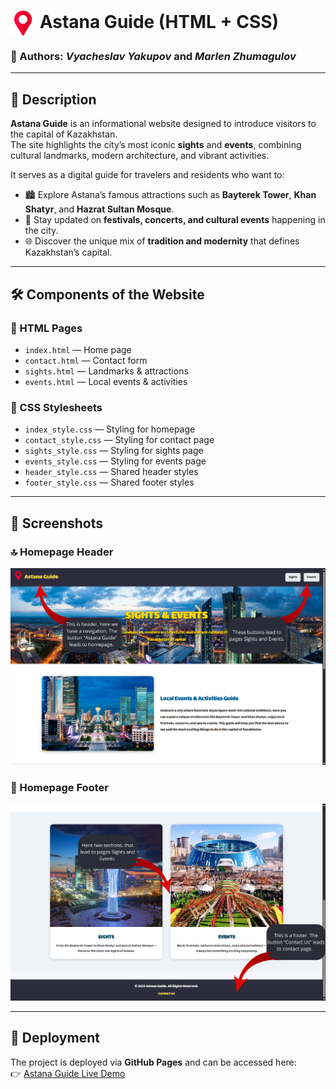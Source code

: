 # <img src="readmeImages/logo.png" alt="Astana Guide Logo" width="40" style="vertical-align: middle;"/> Astana Guide (HTML + CSS)
### 👥 Authors: *Vyacheslav Yakupov* and *Marlen Zhumagulov*

---

## 📖 Description
**Astana Guide** is an informational website designed to introduce visitors to the capital of Kazakhstan.  
The site highlights the city’s most iconic **sights** and **events**, combining cultural landmarks, modern architecture, and vibrant activities.  

It serves as a digital guide for travelers and residents who want to:  
- 🏙️ Explore Astana’s famous attractions such as **Bayterek Tower**, **Khan Shatyr**, and **Hazrat Sultan Mosque**.  
- 🎉 Stay updated on **festivals, concerts, and cultural events** happening in the city.  
- 🌐 Discover the unique mix of **tradition and modernity** that defines Kazakhstan’s capital.  

---

## 🛠️ Components of the Website  

### 📂 HTML Pages  
- `index.html` — Home page  
- `contact.html` — Contact form  
- `sights.html` — Landmarks & attractions  
- `events.html` — Local events & activities  

### 🎨 CSS Stylesheets  
- `index_style.css` — Styling for homepage  
- `contact_style.css` — Styling for contact page  
- `sights_style.css` — Styling for sights page  
- `events_style.css` — Styling for events page  
- `header_style.css` — Shared header styles  
- `footer_style.css` — Shared footer styles  

---

## 📸 Screenshots  

### 🔝 Homepage Header  
![Homepage Header](readmeImages/homepageHeader.png)

### 🔻 Homepage Footer  
![Homepage Footer](readmeImages/homepageFooter.png)

---

## 🚀 Deployment  
The project is deployed via **GitHub Pages** and can be accessed here:  
👉 [Astana Guide Live Demo](https://yakupovdev.github.io/AstanaGuide/)  
